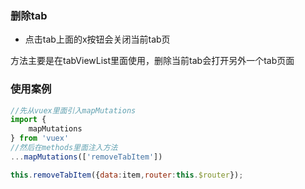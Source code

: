 ### 删除tab

* 点击tab上面的x按钮会关闭当前tab页

方法主要是在tabViewList里面使用，删除当前tab会打开另外一个tab页面

### 使用案例

```js
//先从vuex里面引入mapMutations
import {
    mapMutations
} from 'vuex'
//然后在methods里面注入方法
...mapMutations(['removeTabItem'])
```

```js
this.removeTabItem({data:item,router:this.$router});
```



